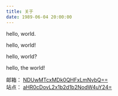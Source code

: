 ```yaml
---
title: 关于
date: 1989-06-04 20:00:00
---
```


hello, world.

hello, world!

hello, world?

hello, the world!


邮箱： [NDUwMTcxMDk0QHFxLmNvbQ==](mailto:450171094@qq.com)  
站点： [aHR0cDovL2x1b2d1b2NodW4uY24=](https://luoguochun.cn)
